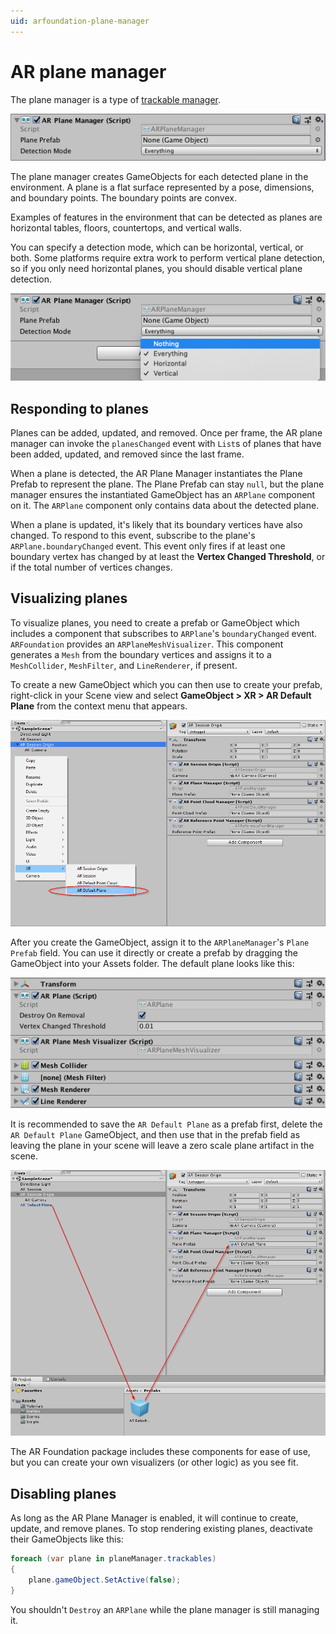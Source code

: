 ```yaml
---
uid: arfoundation-plane-manager
---
```

# AR plane manager

The plane manager is a type of [trackable manager](trackable-managers.md).

![AR Plane Manager](images/ar-plane-manager.png "AR Plane Manager")

The plane manager creates GameObjects for each detected plane in the environment. A plane is a flat surface represented by a pose, dimensions, and boundary points. The boundary points are convex.

Examples of features in the environment that can be detected as planes are horizontal tables, floors, countertops, and vertical walls.

You can specify a detection mode, which can be horizontal, vertical, or both. Some platforms require extra work to perform vertical plane detection, so if you only need horizontal planes, you should disable vertical plane detection.

![AR Plane Manager](images/ar-plane-manager-detection-mode.png "AR Plane Manager")

## Responding to planes

Planes can be added, updated, and removed. Once per frame, the AR plane manager can invoke the `planesChanged` event with `List`s of planes that have been added, updated, and removed since the last frame.

When a plane is detected, the AR Plane Manager instantiates the Plane Prefab to represent the plane. The Plane Prefab can stay `null`, but the plane manager ensures the instantiated GameObject has an `ARPlane` component on it. The `ARPlane` component only contains data about the detected plane.

When a plane is updated, it's likely that its boundary vertices have also changed. To respond to this event, subscribe to the plane's `ARPlane.boundaryChanged` event. This event only fires if at least one boundary vertex has changed by at least the **Vertex Changed Threshold**, or if the total number of vertices changes.

## Visualizing planes

To visualize planes, you need to create a prefab or GameObject which includes a component that subscribes to `ARPlane`'s `boundaryChanged` event. `ARFoundation` provides an `ARPlaneMeshVisualizer`. This component generates a `Mesh` from the boundary vertices and assigns it to a `MeshCollider`, `MeshFilter`, and `LineRenderer`, if present.

To create a new GameObject which you can then use to create your prefab, right-click in your Scene view and select **GameObject &gt; XR &gt; AR Default Plane** from the context menu that appears.

![Creating a new AR Default Plane GameObject](images/ar_default_plane.png "AR Default Plane")

After you create the GameObject, assign it to the `ARPlaneManager`'s `Plane Prefab` field. You can use it directly or create a prefab by dragging the GameObject into your Assets folder. The default plane looks like this:

![Default AR plane](images/ar-default-plane.png "AR Default Plane")

It is recommended to save the `AR Default Plane` as a prefab first, delete the `AR Default Plane` GameObject, and then use that in the prefab field as leaving the plane in your scene will leave a zero scale plane artifact in the scene.

![Default AR Plane prefab](images/ar_default_plane_as_prefab.png "AR Default Plane Prefab")

The AR Foundation package includes these components  for ease of use, but you can create your own visualizers (or other logic) as you see fit.

## Disabling planes

As long as the AR Plane Manager is enabled, it will continue to create, update, and remove planes. To stop rendering existing planes, deactivate their GameObjects like this:

```csharp
foreach (var plane in planeManager.trackables)
{
    plane.gameObject.SetActive(false);
}
```

You shouldn't `Destroy` an `ARPlane` while the plane manager is still managing it.
